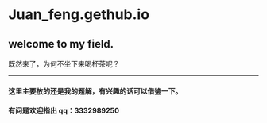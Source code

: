 # Juan_feng.gethub.io
## welcome to my field.
既然来了，为何不坐下来喝杯茶呢？

***
#### 这里主要放的还是我的题解，有兴趣的话可以借鉴一下。
#### 有问题欢迎指出 qq：3332989250
